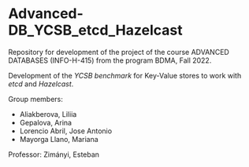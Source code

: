 # Advanced-DB_YCSB_etcd_Hazelcast
Repository for development of the project of the course ADVANCED DATABASES (INFO-H-415) from the program BDMA, Fall 2022.

Development of the *YCSB benchmark* for Key-Value stores to work with *etcd* and *Hazelcast*.

Group members:

- Aliakberova, Liliia
- Gepalova, Arina
- Lorencio Abril, Jose Antonio
- Mayorga Llano, Mariana

Professor: Zimányi, Esteban
